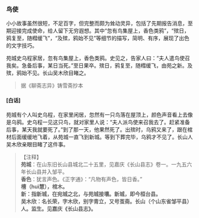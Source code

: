 <script type="text/javascript">
    var head = document.getElementsByTagName('head')[0];
    cssURL = '/public/liao.css';
    linkTag = document.createElement('link');
    linkTag.href = cssURL;
    linkTag.setAttribute('type','text/css');
    linkTag.setAttribute('rel','stylesheet');
    head.appendChild(linkTag);
</script>
### 鸟使

小小故事虽然很短，不足百字，但完整而颇为耸动灵异，包括了先期报告消息，至期迎接完成使命，给人留下无穷遐想。其中“忽有鸟集屋上，香色类鸦”，“殡日，鸦复至，随槥缓飞”，“及殡，鸦始不见”等细节的描写，简明、有序，展现了出色的文字技巧。

苑城史乌程家居，忽有鸟集屋上，香色类鸦。史见之，告家人曰：“夫人遣鸟使召我矣。急备后事，某日当死。”至日果卒。殡日，鸦复至，随槥缓飞，由苑之新。及殡，鸦始不见。长山吴木欣目睹之。

</section>

> 据《聊斋志异》铸雪斋抄本

#### [白话]
<aside>

苑城有个人叫史乌程，在家里闲居，忽然有一只鸟落在屋顶上，颜色声音看上去像是乌鸦。史乌程一见这只鸟，就对家里人说：“夫人派鸟使来召我去了。赶紧准备后事，某天我就要死了。”到了那一天，他果然死了。出殡时，乌鸦又来了，跟在棺材后面缓缓地飞着，从苑城一直飞到新城。等到下葬完毕，乌鸦才不见了。长山人吴木欣亲眼目睹了这件事。

</aside>

> 【注释】  
<b>苑城</b>：在山东旧长山县城北二十五里，见嘉庆《长山县志》卷一。一九五六年长山县并入邹平。  
<b>香色</b>：犹言声色。《正字通》：“凡物有声色，皆日香。”  
<b>槽（huì慧），棺木。  
<b>新</b>：指新城，在宛城之北，与苑城接壤。新城，即今桓台县。  
<b>吴木欣</b>：名长荣，字木欣，别字青立，又号茧斋。长山（个山东省邹平县）人。监生。见嘉庆《长山县志》。  
